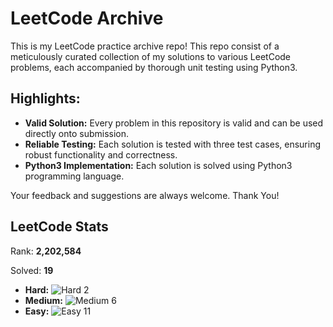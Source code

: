 # LeetCode Archive

This is my LeetCode practice archive repo! This repo consist of a meticulously curated collection of my solutions to various LeetCode problems, each accompanied by thorough unit testing using Python3.

## Highlights:

- **Valid Solution:** Every problem in this repository is valid and can be used directly onto submission.
- **Reliable Testing:** Each solution is tested with three test cases, ensuring robust functionality and correctness.
- **Python3 Implementation:** Each solution is solved using Python3 programming language.

Your feedback and suggestions are always welcome. Thank You!

## LeetCode Stats

Rank: **2,202,584**

Solved: **19**

- **Hard:** ![Hard](https://via.placeholder.com/15/FF0000/000000?text=+) 2
- **Medium:** ![Medium](https://via.placeholder.com/15/FFD700/000000?text=+) 6
- **Easy:** ![Easy](https://via.placeholder.com/15/008000/000000?text=+) 11
